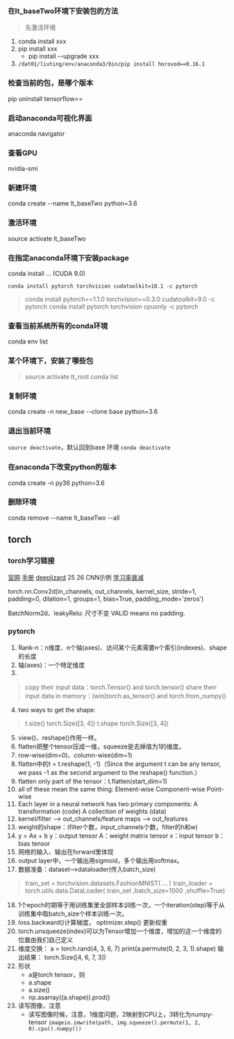 

### 在lt_baseTwo环境下安装包的方法
>先激活环境
1. conda install xxx
2. pip install xxx
    - pip install --upgrade xxx
3. `/dat01/liuting/env/anaconda3/bin/pip install horovod==0.16.1`


### 检查当前的包，是哪个版本
 pip uninstall tensorflow==

### 启动anaconda可视化界面
anaconda navigator
### 查看GPU
nvidia-smi
### 新建环境
conda create --name lt_baseTwo python=3.6
### 激活环境
source activate lt_baseTwo

### 在指定anaconda环境下安装package
conda install ...      (CUDA 9.0)

`conda install pytorch torchvision cudatoolkit=10.1 -c pytorch`
>conda install pytorch==1.1.0 torchvision==0.3.0 cudatoolkit=9.0 -c pytorch
>conda install pytorch torchvision cpuonly -c pytorch

### 查看当前系统所有的conda环境
conda env list
### 某个环境下，安装了哪些包
>source activate lt_root
>conda list

### 复制环境
conda create -n new_base --clone base  python=3.6


### 退出当前环境
`source deactivate`，默认回到base 环境
`conda deactivate`

### 在anaconda下改变python的版本
conda create -n py36 python=3.6

### 删除环境
conda remove --name lt_baseTwo --all


## torch

### torch学习链接
[官网](https://pytorch.org/)
[手册](https://github.com/MorvanZhou/PyTorch-Tutorial)
[deeplizard](https://deeplizard.com/learn/video/v5cngxo4mIg)
25 26 CNN示例
[学习率衰减](https://www.jianshu.com/p/9643cba47655)

torch.nn.Conv2d(in_channels, out_channels, kernel_size, stride=1, padding=0, dilation=1, groups=1, bias=True, padding_mode='zeros')


BatchNorm2d、leakyRelu: 尺寸不变
VALID means no padding.

### pytorch
1. Rank-n：n维度、n个轴(axes)、访问某个元素需要n个索引(indexes)、shape的长度
2. 轴(axes)：一个特定维度
3. 
>copy their input data：torch.Tensor() and torch.tensor() 
 share their input data in memory：(win)torch.as_tensor() and torch.from_numpy() 
4. two ways to get the shape: 
> t.size()
torch.Size([3, 4])
> t.shape
torch.Size([3, 4])
5. view()、reshape()作用一样。
6. flatten把整个tensor压成一维，squeeze是去掉值为1的维度。
7. row-wise(dim=0)、column-wise(dim=1)
8. flatten中的t = t.reshape(1, -1)（Since the argument t can be any tensor, we pass -1 as the second argument to the reshape() function.）
9. flatten only part of the tensor：t.flatten(start_dim=1)
10. all of these mean the same thing: 
Element-wise 
Component-wise 
Point-wise
11. Each layer in a neural network has two primary components: 
A transformation (code) 
A collection of weights (data) 
12. kernel/filter --> out_channels/feature maps --> out_features
13. weight的shape：(filter个数，input_channels个数，filter的h和w)
14. y = Ax + b
y：output tensor
A：weight matrix tensor
x：input tensor
b：bias tensor
15. 网络的输入、输出在forward里体现
16. output layer中，一个输出用sigmoid，多个输出用softmax。
17. 数据准备：dataset-->dataloader(传入batch_size)
>train_set = torchvision.datasets.FashionMNIST(
    ...
)
>train_loader = torch.utils.data.DataLoader(
    train_set
    ,batch_size=1000
    ,shuffle=True)
18. 1个epoch时期等于用训练集里全部样本训练一次，一个iteration(step)等于从训练集中取batch_size个样本训练一次。
19. loss.backward()计算梯度， optimizer.step() 更新权重
20. torch.unsqueeze(index)可以为Tensor增加一个维度，增加的这一个维度的位置由我们自己定义
21. 维度交换：
a = torch.rand(4, 3, 6, 7)
print(a.permute(0, 2, 3, 1).shape)
输出结果：
torch.Size([4, 6, 7, 3])
22. 形状
    - a是torch tensor，则
    - a.shape
    - a.size()
    - np.asarray((a.shape)).prod()
23. 读写图像，注意
    - 读写图像时候，注意，1维度问题，2映射到CPU上，3转化为numpy-tensor
    `imageio.imwrite(path, img.squeeze().permute(1, 2, 0).cpu().numpy())`